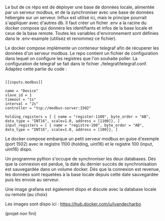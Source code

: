 Le but de ce répo est de déployer une base de données locale, alimentée par un serveur modbus, et de la synchroniser
avec une base de données hébergée sur un serveur. Influx est utilisé ici, mais le principe pourrait s'appliquer avec
d'autres db. Il faut créer un ficher .env a la racine du docker compose qui donnera les identifiants et infos de la base
locale et ceux de la base remote. Toutes les variables d'environnement sont définies dans le .env-example (utilisez et
renommez ce fichier).

Le docker compose implémente un conteneur telegraf afin de récuperer les données d'un serveur modbus. Le repo contient
un fichier de configuration dans lequel on configure les registres que l'on souhaite poller. La configuration de
telegraf se fait dans le fichier ./telegraf/telegraf.conf. Adaptez cette partie du code :

```

[[inputs.modbus]]

name = "Device"
slave_id = 1
timeout = "1s"
interval = "2s"
controller = "tcp://modbus-server:1502"

holding_registers = [ { name = "register-1100", byte_order = "AB", data_type = "INT16", scale=1.0, address = [1100]}, ]
input_registers = [ { name = "registre-100", byte_order = "AB", data_type = "INT16", scale=1.0, address = [100]}, ]

```

Le docker compose embarque un petit serveur modbus en guise d'exemple (port 1502) avec le registre 1100 (holding,
uint16) et le registre 100 (input, uint16) dispo.

Un programme python s'occupe de synchroniser les deux databases. Dès que la connexion est perdue, la date du dernier
succès de synchronisation est sauvegardée dans un volume docker. Dès que la connexion est revenue, les données sont
requetées à la base locale depuis cette date sauvegardée puis les envoie au serveur.

Une image grafana est également dispo et discute avec la database locale ou remote (au choix)

Les images sont dispo ici : https://hub.docker.com/u/ivandecharbo

(projet non fini)
